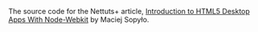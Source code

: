 The source code for the Nettuts+ article, [Introduction to HTML5 Desktop Apps With Node-Webkit](http://net.tutsplus.com/tutorials/javascript-ajax/introduction-to-html5-desktop-apps-with-node-webkit/) by Maciej Sopyło.
